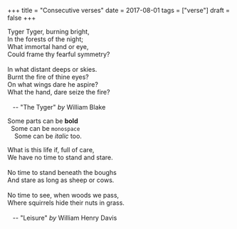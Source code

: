 +++
title = "Consecutive verses"
date = 2017-08-01
tags = ["verse"]
draft = false
+++

Tyger Tyger, burning bright,<br />
In the forests of the night;<br />
What immortal hand or eye,<br />
Could frame thy fearful symmetry?<br />
<br />
In what distant deeps or skies.<br />
Burnt the fire of thine eyes?<br />
On what wings dare he aspire?<br />
What the hand, dare seize the fire?<br />
<br />
&nbsp;&nbsp;&nbsp;-- "The Tyger" _by_ William Blake<br />

Some parts can be **bold**<br />
&nbsp;&nbsp;Some can be `monospace`<br />
&nbsp;&nbsp;&nbsp;&nbsp;Some can be _italic_ too.<br />

What is this life if, full of care,<br />
We have no time to stand and stare.<br />
<br />
No time to stand beneath the boughs<br />
And stare as long as sheep or cows.<br />
<br />
No time to see, when woods we pass,<br />
Where squirrels hide their nuts in grass.<br />
<br />
&nbsp;&nbsp;&nbsp;-- "Leisure" _by_ William Henry Davis<br />
